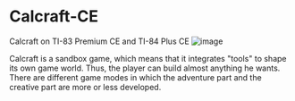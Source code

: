 # Calcraft-CE
Calcraft on TI-83 Premium CE and TI-84 Plus CE
![image](https://user-images.githubusercontent.com/85101130/139912760-3a75eab7-09d3-4ddf-bcf4-d8f9a66485ae.png)

Calcraft is a sandbox game, which means that it integrates "tools" to shape its own game world. Thus, the player can build almost anything he wants. There are different game modes in which the adventure part and the creative part are more or less developed.
